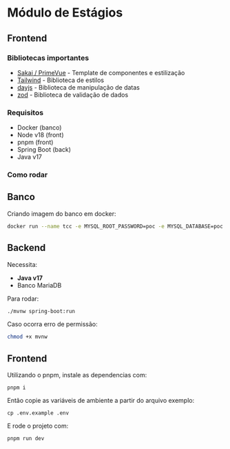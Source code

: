 # Módulo de Estágios

## Frontend

### Bibliotecas importantes

- [Sakai / PrimeVue](hhttps://primevue.org) - Template de componentes e estilização
- [Tailwind](https://tailwindcss.com/docs) - Biblioteca de estilos
- [dayjs](https://day.js.org/) - Biblioteca de manipulação de datas
- [zod](https://github.com/colinhacks/zod) - Biblioteca de validação de dados

### Requisitos

- Docker (banco)
- Node v18 (front)
- pnpm (front)
- Spring Boot (back)
- Java v17

### Como rodar

<!-- Antes de rodar a primeira vez: -->

<!-- ```bash
docker compose build
```

Então:

```bash
docker-compose up
```

_Rodando pelo docker é necessário atualzar a página para que as alterações tenham efeito_

Se for preciso instalar alguma dependência, é preciso buildar novamente a imagem do docker, logo:

```bash
docker-compose build --no-cache
``` -->

<!-- Então pode rodar novamente o comando acima. -->

## Banco

Criando imagem do banco em docker:

```bash
docker run --name tcc -e MYSQL_ROOT_PASSWORD=poc -e MYSQL_DATABASE=poc -e MYSQL_USER=poc -e MYSQL_PASSWORD=poc -p 3306:3306 -d mariadb:latest
```

## Backend

Necessita:

- **Java v17**
- Banco MariaDB

Para rodar:

```bash
./mvnw spring-boot:run
```

Caso ocorra erro de permissão:

```bash
chmod +x mvnw
```

## Frontend

Utilizando o pnpm, instale as dependencias com:

```
pnpm i
```

Então copie as variáveis de ambiente a partir do arquivo exemplo:

```
cp .env.example .env
```

E rode o projeto com:

```
pnpm run dev
```
